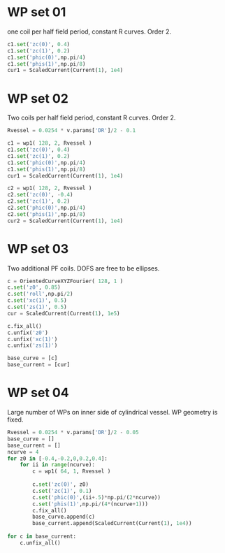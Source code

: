 # WP set 01
one coil per half field period, constant R curves. Order 2.
```python
c1.set('zc(0)', 0.4)
c1.set('zc(1)', 0.2)
c1.set('phic(0)',np.pi/4)
c1.set('phis(1)',np.pi/8)
cur1 = ScaledCurrent(Current(1), 1e4)
```

# WP set 02
Two coils per half field period, constant R curves. Order 2.
```python
Rvessel = 0.0254 * v.params['DR']/2 - 0.1

c1 = wp1( 128, 2, Rvessel )
c1.set('zc(0)', 0.4)
c1.set('zc(1)', 0.2)
c1.set('phic(0)',np.pi/4)
c1.set('phis(1)',np.pi/8)
cur1 = ScaledCurrent(Current(1), 1e4)

c2 = wp1( 128, 2, Rvessel )
c2.set('zc(0)', -0.4)
c2.set('zc(1)', 0.2)
c2.set('phic(0)',np.pi/4)
c2.set('phis(1)',np.pi/8)
cur2 = ScaledCurrent(Current(1), 1e4)
```

# WP set 03
Two additional PF coils. DOFS are free to be ellipses.
```python
c = OrientedCurveXYZFourier( 128, 1 )
c.set('z0', 0.85)
c.set('roll',np.pi/2)
c.set('xc(1)', 0.5)
c.set('zs(1)', 0.5)
cur = ScaledCurrent(Current(1), 1e5)

c.fix_all()
c.unfix('z0')
c.unfix('xc(1)')
c.unfix('zs(1)')

base_curve = [c]
base_current = [cur]
```

# WP set 04
Large number of WPs on inner side of cylindrical vessel. WP geometry is fixed.
```python
Rvessel = 0.0254 * v.params['DR']/2 - 0.05
base_curve = []
base_current = []
ncurve = 4
for z0 in [-0.4,-0.2,0,0.2,0.4]:
    for ii in range(ncurve):
        c = wp1( 64, 1, Rvessel )
        
        c.set('zc(0)', z0)
        c.set('zc(1)', 0.1)
        c.set('phic(0)',(ii+.5)*np.pi/(2*ncurve))
        c.set('phis(1)',np.pi/(4*(ncurve+1)))
        c.fix_all()
        base_curve.append(c)
        base_current.append(ScaledCurrent(Current(1), 1e4))
        
for c in base_current:
    c.unfix_all()
```
